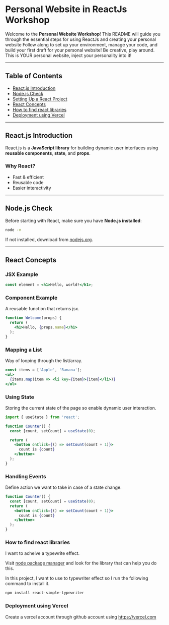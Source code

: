 # Personal Website in ReactJs Workshop

Welcome to the **Personal Website Workshop**! This README will guide you through the essential steps for using ReactJs and creating your personal website Follow along to set up your environment, manage your code, and build your first draft for your personal website! Be creative, play around. This is YOUR personal website, inject your personality into it!

---

## Table of Contents
- [React.js Introduction](#reactjs-introduction)
- [Node.js Check](#nodejs-check)
- [Setting Up a React Project](#setting-up-a-react-project)
- [React Concepts](#react-concepts)
- [How to find react libraries](#how-to-find-local-libraries)
- [Deployment using Vercel](#deployment-using-vercel)
---

## React.js Introduction
React.js is a **JavaScript library** for building dynamic user interfaces using **reusable components**, **state**, and **props**.

### Why React?
- Fast & efficient  
- Reusable code  
- Easier interactivity

---

## Node.js Check
Before starting with React, make sure you have **Node.js installed**:
```bash
node -v
```

If not installed, download from [nodejs.org](https://nodejs.org).

---

## React Concepts

### JSX Example
```jsx
const element = <h1>Hello, world!</h1>;
```

### Component Example

A reusable function that returns jsx.

```jsx
function Welcome(props) {
  return (
    <h1>Hello, {props.name}</h1>
  );
}
```

### Mapping a List

Way of looping through the list/array.

```jsx
const items = ['Apple', 'Banana'];
<ul>
  {items.map(item => <li key={item}>{item}</li>)}
</ul>
```

### Using State

Storing the current state of the page so enable dynamic user interaction.

```jsx
import { useState } from 'react';

function Counter() {
  const [count, setCount] = useState(0);

  return (
    <button onClick={() => setCount(count + 1)}>
      count is {count}
    </button>
  );
}
```

### Handling Events

Define action we want to take in case of a state change.

```jsx
function Counter() {
  const [count, setCount] = useState(0);
  return (
    <button onClick={() => setCount(count + 1)}>
      count is {count}
    </button>
  );
}
```

### How to find react libraries

I want to acheive a typewrite effect.

Visit [node package manager](https://www.npmjs.com/) and look for the library that can help you do this.

In this project, I want to use to typewriter effect so I run the following command to install it.

```bash
npm install react-simple-typewriter
```

### Deployment using Vercel

Create a vercel account through github account using https://vercel.com

